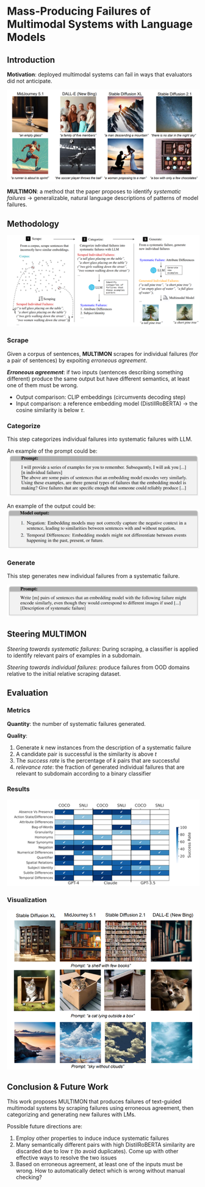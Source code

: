 # Mass-Producing Failures of Multimodal Systems with Language Models

## Introduction

**Motivation**: deployed multimodal systems can fail in ways that evaluators did not anticipate.

![fig1](img/testing/massPro_fig1.png)

**MULTIMON**: a method that the paper proposes to identify *systematic failures* -> generalizable, natural language descriptions of patterns of model failures.

## Methodology

![fig2](img/testing/massPro_fig2.png)

### Scrape
Given a corpus of sentences, **MULTIMON** scrapes for individual failures (for a pair of sentences) by expoiting *erroneous agreement*.

***Erroneous agreement***: if two inputs (sentences describing something different) produce the same output but have different semantics, at least one of them must be wrong.
- Output comparison: CLIP embeddings (circumvents decoding step)
- Input comparison: a reference embedding model (DistillRoBERTA) -> the cosine similarity is below $\tau$.

### Categorize
This step categorizes individual failures into systematic failures with LLM.

An example of the prompt could be:
![fig3](img/testing/massPro_fig3.png)

An example of the output could be:
![fig4](img/testing/massPro_fig4.png)

### Generate
This step generates new individual failures from a systematic failure.

![fig5](img/testing/massPro_fig5.png)

## Steering MULTIMON
*Steering towards systematic failures*: During scraping, a classifier is applied to identify relevant pairs of examples in a subdomain.

*Steering towards individual failures*: produce failures from OOD domains relative to the initial relative scraping dataset.


## Evaluation

### Metrics
**Quantity**: the number of systematic failures generated.

**Quality**:
1. Generate $k$ new instances from the description of a systematic failure
2. A candidate pair is successful is the similarity is above $t$
3. The *success rate* is the percentage of $k$ pairs that are successful
4. *relevance rate*: the fraction of generated individual failures that are relevant to subdomain according to a binary classifier

### Results
![fig33](img/testing/massPro_fig33.png)

### Visualization
![fig44](img/testing/massPro_fig44.png)

## Conclusion & Future Work
This work proposes MULTIMON that produces failures of text-guided multimodal systems by scraping failures using erroneous agreement, then categorizing and generating new failures with LMs.

Possible future directions are:
1. Employ other properties to induce induce systematic failures
2. Many semantically different pairs with high DistilRoBERTA similarity are discarded due to low $\tau$ (to avoid duplicates). Come up with other effective ways to resolve the two issues
3. Based on erroneous agreement, at least one of the inputs must be wrong. How to automatically detect which is wrong without manual checking?




